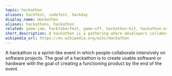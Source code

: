 ```yaml
---
topic: hackathon
aliases: hackfest, codefest, hackday
display_name: Hackathon
aliases: hackathons, hackathon
related: game-jam, hacktoberfest, game-off, hackathon-kit, hackathon-organiser
short_description: A hackathon is a gathering where developers collaboratively code in an extreme manner over a short period of time.
wikipedia_url: https://en.wikipedia.org/wiki/Hackathon
---
```

A hackathon is a sprint-like event in which people collaborate intensively on software projects. The goal of a hackathon is to create usable software or hardware with the goal of creating a functioning product by the end of the event.
